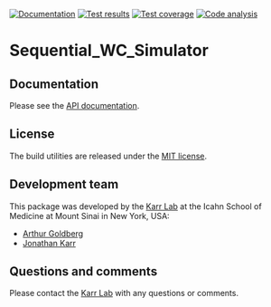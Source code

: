 <!-- [![PyPI package](https://img.shields.io/pypi/v/Sequential_WC_Simulator.svg)](https://pypi.python.org/pypi/Karr-Lab-build-utils) -->
[![Documentation](https://img.shields.io/badge/docs-latest-brightgreen.svg)](http://code.karrlab.org/Sequential_WC_Simulator/docs)
[![Test results](https://circleci.com/gh/KarrLab/Sequential_WC_Simulator.svg?style=shield&circle-token=5f0ee7e437b91cbcac19a9b8526a7ea320ee61c7)](https://circleci.com/gh/KarrLab/Sequential_WC_Simulator)
[![Test coverage](https://coveralls.io/repos/github/KarrLab/Sequential_WC_Simulator/badge.svg?t=EUFJ40)](https://coveralls.io/github/KarrLab/Sequential_WC_Simulator)
[![Code analysis](https://codeclimate.com/repos/57ab5e097ba8854f41000799/badges/54b4deadccf7944d38f6/gpa.svg)](https://codeclimate.com/repos/57ab5e097ba8854f41000799)
<!-- [![License](https://img.shields.io/github/license/KarrLab/Sequential_WC_Simulator.svg)](LICENSE) -->

# Sequential_WC_Simulator


## Documentation
Please see the [API documentation](http://code.karrlab.org/Sequential_WC_Simulator/docs).

## License
The build utilities are released under the [MIT license](LICENSE).

## Development team
This package was developed by the [Karr Lab](http://www.karrlab.org) at the Icahn School of Medicine at Mount Sinai in New York, USA:
* [Arthur Goldberg](http://www.mountsinai.org/profiles/arthur-p-goldberg)
* [Jonathan Karr](http://www.karrlab.org)

## Questions and comments
Please contact the [Karr Lab](http://www.karrlab.org) with any questions or comments.
